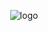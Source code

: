 <p align="center">
  <img src="https://avatars.githubusercontent.com/u/128695737?v=4" alt="logo"/>
</p>

